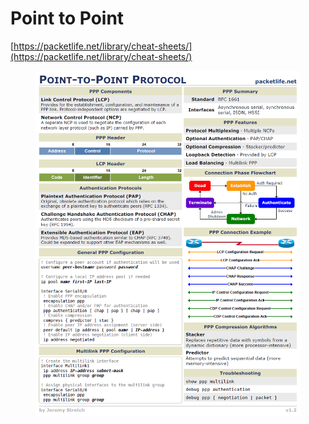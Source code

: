 # Point to Point

[https://packetlife.net/library/cheat-sheets/](https://packetlife.net/library/cheat-sheets/)

<figure><img src="../../../.gitbook/assets/image (55).png" alt=""><figcaption></figcaption></figure>
